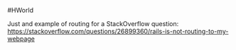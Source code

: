 #HWorld

Just and example of routing for a StackOverflow question:  
https://stackoverflow.com/questions/26899360/rails-is-not-routing-to-my-webpage
